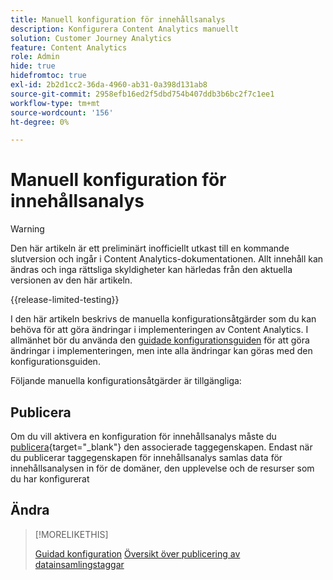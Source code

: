 ```yaml
---
title: Manuell konfiguration för innehållsanalys
description: Konfigurera Content Analytics manuellt
solution: Customer Journey Analytics
feature: Content Analytics
role: Admin
hide: true
hidefromtoc: true
exl-id: 2b2d1cc2-36da-4960-ab31-0a398d131ab8
source-git-commit: 2958efb16ed2f5dbd754b407ddb3b6bc2f7c1ee1
workflow-type: tm+mt
source-wordcount: '156'
ht-degree: 0%

---
```


# Manuell konfiguration för innehållsanalys

>[!WARNING]
>
>Den här artikeln är ett preliminärt inofficiellt utkast till en kommande slutversion och ingår i Content Analytics-dokumentationen. Allt innehåll kan ändras och inga rättsliga skyldigheter kan härledas från den aktuella versionen av den här artikeln.
>

{{release-limited-testing}}

I den här artikeln beskrivs de manuella konfigurationsåtgärder som du kan behöva för att göra ändringar i implementeringen av Content Analytics. I allmänhet bör du använda den [guidade konfigurationsguiden](guided.md) för att göra ändringar i implementeringen, men inte alla ändringar kan göras med den konfigurationsguiden.

Följande manuella konfigurationsåtgärder är tillgängliga:

## Publicera

Om du vill aktivera en konfiguration för innehållsanalys måste du [publicera](https://experienceleague.adobe.com/en/docs/experience-platform/tags/publish/overview){target="_blank"} den associerade taggegenskapen. Endast när du publicerar taggegenskapen för innehållsanalys samlas data för innehållsanalysen in för de domäner, den upplevelse och de resurser som du har konfigurerat


## Ändra

>[!MORELIKETHIS]
>
>[Guidad konfiguration](guided.md)
>[Översikt över publicering av datainsamlingstaggar ](https://experienceleague.adobe.com/en/docs/experience-platform/tags/publish/overview)
>